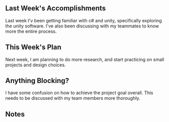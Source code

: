 ## Last Week's Accomplishments

Last week I'v been getting familiar with c# and unity, specifically exploring the unity software. I've also been discussing with my teammates to know more the entire process.

## This Week's Plan

Next week, I am planning to do more research, and start practicing on small projects and design choices.

## Anything Blocking?

I have some confusion on how to achieve the project goal overall. This needs to be discussed with my team members more thoroughly.

## Notes

